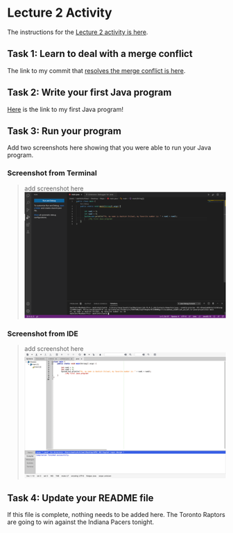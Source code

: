 # Lecture 2 Activity

The instructions for the [Lecture 2 activity is here](activity2.md).

## Task 1: Learn to deal with a merge conflict

The link to my commit that [resolves the merge conflict is here]().

## Task 2: Write your first Java program

[Here]() is the link to my first Java program!

## Task 3: Run your program

Add two screenshots here showing that you were able to run your Java program.

### Screenshot from Terminal

> add screenshot here
![](/Vs.png)

### Screenshot from IDE

> add screenshot here
![](/Geany.png)
## Task 4: Update your README file

If this file is complete, nothing needs to be added here.
The Toronto Raptors are going to win against the Indiana Pacers tonight.
